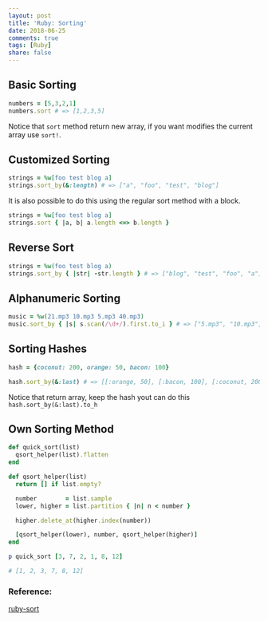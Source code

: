 ```yaml
---
layout: post
title: 'Ruby: Sorting'
date: 2018-06-25
comments: true
tags: [Ruby]
share: false
---
```


## Basic Sorting

```ruby
numbers = [5,3,2,1]
numbers.sort # => [1,2,3,5]
```

Notice that `sort` method return new array, if you want modifies the current array use `sort!`.

## Customized Sorting

```ruby
strings = %w[foo test blog a]
strings.sort_by(&:length) # => ["a", "foo", "test", "blog"]
```

It is also possible to do this using the regular sort method with a block.

```ruby
strings = %w[foo test blog a]
strings.sort { |a, b| a.length <=> b.length }
```

## Reverse Sort

```ruby
strings = %w(foo test blog a)
strings.sort_by { |str| -str.length } # => ["blog", "test", "foo", "a"]
```

## Alphanumeric Sorting

```ruby
music = %w(21.mp3 10.mp3 5.mp3 40.mp3)
music.sort_by { |s| s.scan(/\d+/).first.to_i } # => ["5.mp3", "10.mp3", "21.mp3", "40.mp3"]
```

## Sorting Hashes

```ruby
hash = {coconut: 200, orange: 50, bacon: 100}

hash.sort_by(&:last) # => [[:orange, 50], [:bacon, 100], [:coconut, 200]]
```

Notice that return array, keep the hash yout can do this `hash.sort_by(&:last).to_h`

## Own Sorting Method

```ruby
def quick_sort(list)
  qsort_helper(list).flatten
end

def qsort_helper(list)
  return [] if list.empty?

  number        = list.sample
  lower, higher = list.partition { |n| n < number }

  higher.delete_at(higher.index(number))

  [qsort_helper(lower), number, qsort_helper(higher)]
end

p quick_sort [3, 7, 2, 1, 8, 12]

# [1, 2, 3, 7, 8, 12]
```

### Reference:

[ruby-sort](http://www.rubyguides.com/2017/07/ruby-sort/)
